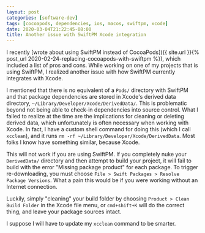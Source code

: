 ```yaml
---
layout: post
categories: [software-dev]
tags: [cocoapods, dependencies, ios, macos, swiftpm, xcode]
date: 2020-03-04T21:22:45-08:00
title: Another issue with SwiftPM Xcode integration
---
```


I recently [wrote about using SwiftPM instead of CocoaPods]({{ site.url }}{% post_url 2020-02-24-replacing-cocoapods-with-swiftpm %}), which included a list of pros and cons. While working on one of my projects that is using SwiftPM, I realized another issue with how SwiftPM currently integrates with Xcode.

<!--excerpt-->

I mentioned that there is no equivalent of a `Pods/` directory with SwiftPM and that package dependencies are stored in Xcode's derived data directory, `~/Library/Developer/Xcode/DerivedData/`. This is problematic beyond not being able to check-in dependencies into source control. What I failed to realize at the time are the implications for cleaning or deleting derived data, which unfortunately is often necessary when working with Xcode. In fact, I have a custom shell command for doing this (which I call `xcclean`), and it runs `rm -rf ~/Library/Developer/Xcode/DerivedData`. Most folks I know have something similar, because Xcode.

This will not work if you are using SwiftPM. If you completely nuke your `DerivedData/` directory and then attempt to build your project, it will fail to build with the error "Missing package product" for each package. To trigger re-downloading, you must choose `File > Swift Packages > Resolve Package Versions`. What a pain this would be if you were working without an Internet connection.

Luckily, simply "cleaning" your build folder by choosing `Product > Clean Build Folder` in the Xcode file menu, or `cmd+shift+K` will do the correct thing, and leave your package sources intact.

I suppose I will have to update my `xcclean` command to be smarter.
